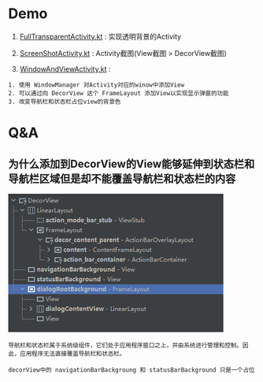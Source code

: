 # Demo

1.  [FullTransparentActivity.kt](app_learn\src\main\java\com\vihanmydemo\app_learn\demo\FullTransparentActivity.kt) : 实现透明背景的Activity

2.  [ScreenShotActivity.kt](app_learn\src\main\java\com\vihanmydemo\app_learn\demo\ScreenShotActivity.kt) : Activity截图(View截图 > DecorView截图)

3.  [WindowAndViewActivity.kt](app_learn\src\main\java\com\vihanmydemo\app_learn\demo\windowandview\WindowAndViewActivity.kt) : 

   ```
   1. 使用 WindowManager 对Activity对应的winow中添加View
   2. 可以通过向 DecorView 这个 FrameLayout 添加View以实现显示弹窗的功能
   3. 改变导航栏和状态栏占位view的背景色
   ```

# Q&A

## 为什么添加到DecorView的View能够延伸到状态栏和导航栏区域但是却不能覆盖导航栏和状态栏的内容

![image-20230529171617927](.image/image-20230529171617927.png)

```
导航栏和状态栏属于系统级组件，它们处于应用程序窗口之上，并由系统进行管理和控制。因此，应用程序无法直接覆盖导航栏和状态栏。

decorView中的 navigationBarBackgroung 和 statusBarBackground 只是一个占位
```

